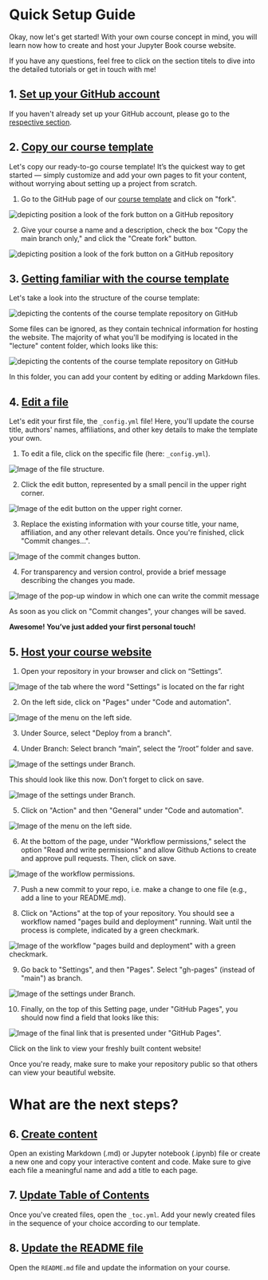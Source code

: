 # Quick Setup Guide 

Okay, now let's get started! With your own course concept in mind, you will learn now how to create and host your Jupyter Book course website. 


If you have any questions, feel free to click on the section titels to dive into the detailed tutorials or get in touch with me! 

## 1. [Set up your GitHub account](../1_github/account)
If you haven't already set up your GitHub account, please go to the [respective section](../1_github/account).  

## 2. [Copy our course template](../1_github/project)
Let's copy our ready-to-go course template! It’s the quickest way to get started — simply customize and add your own pages to fit your content, without worrying about setting up a project from scratch. 

1. Go to the GitHub page of our [course template](https://github.com/luciebinder/course-template-minimal) and click on "fork".

![depicting position a look of the fork button on a GitHub repository](../../static/fork.png)

2. Give your course a name and a description, check the box "Copy the main branch only," and click the "Create fork" button.

![depicting position a look of the fork button on a GitHub repository](../../static/create_fork.png)

## 3. [Getting familiar with the course template](../1_github/template)
Let's take a look into the structure of the course template:

![depicting the contents of the course template repository on GitHub](../../static/folder-structure_minimal-template.png)

Some files can be ignored, as they contain technical information for hosting the website. The majority of what you'll be modifying is located in the "lecture" content folder, which looks like this:

![depicting the contents of the course template repository on GitHub](../../static/lecture-folder-structure.png)

In this folder, you can add your content by editing or adding Markdown files.

## 4. [Edit a file](https://luciebinder.github.io/ws-openness-2025/content/1_github/template.html#make-your-first-adjustments)

Let's edit your first file, the `_config.yml` file! Here, you'll update the course title, authors' names, affiliations, and other key details to make the template your own.

1. To edit a file, click on the specific file (here: `_config.yml`). 

![Image of the file structure.](../../static/click_on_file.png)

2. Click the edit button, represented by a small pencil in the upper right corner. 

![Image of the edit button on the upper right corner.](../../static/edit_file.png)

3. Replace the existing information with your course title, your name, affiliation, and any other relevant details. Once you're finished, click "Commit changes...".

![Image of the commit changes button.](../../static/commit_changes.png)

4. For transparency and version control, provide a brief message describing the changes you made.

![Image of the pop-up window in which one can write the commit message](../../static/commit_message.png)

As soon as you click on "Commit changes", your changes will be saved.

**Awesome! You’ve just added your first personal touch!**


## 5. [Host your course website](../2_host/host_website)

1. Open your repository in your browser and click on “Settings”.

![Image of the tab where the word "Settings" is located on the far right](../../static/settings.png)

2. On the left side, click on "Pages" under "Code and automation".

![Image of the menu on the left side.](../../static/pages.png)

3. Under Source, select "Deploy from a branch".

4. Under Branch: Select branch “main”, select the “/root” folder and save.

![Image of the settings under Branch.](../../static/branch.png)

This should look like this now. Don't forget to click on save.

![Image of the settings under Branch.](../../static/save-branch.png)

5. Click on "Action" and then "General" under "Code and automation".

![Image of the menu on the left side.](../../static/actions-general.png)

6. At the bottom of the page, under "Workflow permissions," select the option "Read and write permissions" and allow Github Actions to create and approve pull requests. Then, click on save.

![Image of the workflow permissions.](../../static/workflow_permissions.png)

7. Push a new commit to your repo, i.e. make a change to one file (e.g., add a line to your README.md).

8. Click on "Actions" at the top of your repository. You should see a workflow named "pages build and deployment" running. Wait until the process is complete, indicated by a green checkmark.
   
![Image of the workflow "pages build and deployment" with a green checkmark.](../../static/green-checkmark.png)

9. Go back to "Settings", and then "Pages". Select "gh-pages" (instead of "main") as branch.
    
![Image of the settings under Branch.](../../static/gh-pages.png)

10. Finally, on the top of this Setting page, under "GitHub Pages", you should now find a field that looks like this:

![Image of the final link that is presented under "GitHub Pages".](../../static/pages_link.png)

Click on the link to view your freshly built content website! 


Once you're ready, make sure to make your repository public so that others can view your beautiful website.

# What are the next steps?

## 6. [Create content](../3_create/intro)

Open an existing Markdown (.md) or Jupyter notebook (.ipynb) file or create a new one and copy your interactive content and code. Make sure to give each file a meaningful name and add a title to each page.

## 7. [Update Table of Contents](../3_create/setup-files)

Once you've created files, open the `_toc.yml`. Add your newly created files in the sequence of your choice according to our template.

## 8. [Update the README file](https://luciebinder.github.io/ws-openness-2025/content/1_github/template.html#the-readme)

Open the `README.md` file and update the information on your course.
